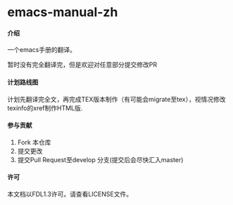 # emacs-manual-zh

#### 介绍
一个emacs手册的翻译。

暂时没有完全翻译完，但是欢迎对任意部分提交修改PR

#### 计划路线图
计划先翻译完全文，再完成TEX版本制作（有可能会migrate至tex），视情况修改texinfo的xref制作HTML版.

#### 参与贡献

1.  Fork 本仓库
2.  提交更改
3.  提交Pull Request至develop 分支(提交后会尽快汇入master)
#### 许可
本文档以FDL1.3许可。请查看LICENSE文件。
